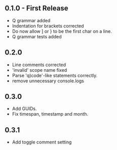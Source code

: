 ## 0.1.0 - First Release
* Q grammar added
* Indentation for brackets corrected
* Do now allow ] or } to be the first char on a line.
* Q grammar tests added
## 0.2.0
* Line comments corrected
* 'invalid' scope name fixed
* Parse 'q)code'-like statements correctly.
* remove unnecessary console.logs
## 0.3.0
* Add GUIDs.
* Fix timespan, timestamp and month.
## 0.3.1
* Add toggle comment setting

